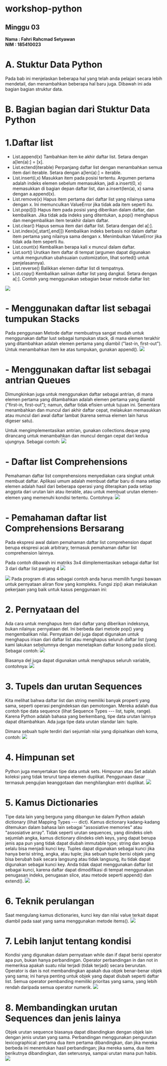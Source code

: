 # workshop-python
<h2>Minggu 03</h2>
<b>Nama : Fahri Rahcmad Setyawan</b></br>
<b>NIM : 185410023</b>

# A.	Stuktur Data Python
Pada bab ini menjelaskan beberapa hal yang telah anda pelajari secara lebih mendetail, 
dan menambahkan beberapa hal baru juga. Dibawah ini ada bagian bagian struktur data.

# B.	Bagian bagian dari Stuktur Data Python
# 1.Daftar list
- List.append(x) 
Tambahkan item ke akhir daftar list. Setara dengan a[len(a):] = [x].
- List.ectend(iterable)
Perpanjang daftar list dengan menambahkan semua item dari iterable. Setara dengan a[len(a):] = iterable.
- List.insert(i,x)
Masukkan item pada posisi tertentu. Argumen pertama adalah indeks elemen sebelum memasukkan, jadi a.insert(0, x) 
memasukkan di bagian depan daftar list, dan a.insert(len(a), x) sama dengan a.append(x).
- List.remove(x)
Hapus item pertama dari daftar list yang nilainya sama dengan x. Ini memunculkan ValueError jika tidak ada item seperti itu.
- List.pop([i])
Hapus item pada posisi yang diberikan dalam daftar, dan kembalikan. Jika tidak ada indeks yang ditentukan, a.pop() 
menghapus dan mengembalikan item terakhir dalam daftar.
- List.clear()
Hapus semua item dari daftar list. Setara dengan del a[:].
- List.index(x[,start[,end]])
Kembalikan indeks berbasis nol dalam daftar item pertama yang nilainya sama dengan x. Menimbulkan ValueError jika tidak ada item seperti itu.
- List.count(x)
Kembalikan berapa kali x muncul dalam daftar.
- List.sort()
Urutkan item daftar di tempat (argumen dapat digunakan untuk mengurutkan ubahsuaian customization, lihat sorted() untuk penjelasannya).
- List.reverse()
Balikkan elemen daftar list di tempatnya.
- List.copy()
Kembalikan salinan daftar list yang dangkal. Setara dengan a[:]. Contoh yang menggunakan sebagian besar metode daftar list:

<img src="https://github.com/Fahri54/workshop-python/blob/main/minggu-03/gambar/1.png"/>

# -	Menggunakan daftar list sebagai tumpukan Stacks
Pada penggunaan Metode daftar membuatnya sangat mudah untuk menggunakan daftar lust sebagai tumpukan stack, di mana elemen terakhir 
yang ditambahkan adalah elemen pertama yang diambil ("last-in, first-out"). Untuk menambahkan item ke atas tumpukan, gunakan append().
<img src="https://github.com/Fahri54/workshop-python/blob/main/minggu-03/gambar/2.png"/>

# -	Menggunakan daftar list sebagai antrian Queues
Dimungkinkan juga untuk menggunakan daftar sebagai antrian, di mana elemen pertama yang ditambahkan adalah elemen pertama yang diambil 
("first-in, first-out"); namun, daftar tidak efisien untuk tujuan ini. Sementara menambahkan dan muncul dari akhir daftar cepat, melakukan 
memasukkan atau muncul dari awal daftar lambat (karena semua elemen lain harus digeser satu).

Untuk mengimplementasikan antrian, gunakan collections.deque yang dirancang untuk menambahkan dan muncul dengan cepat dari kedua ujungnya. Sebagai contoh:
<img src="https://github.com/Fahri54/workshop-python/blob/main/minggu-03/gambar/3.png"/>

# -	Daftar list Comprehensions
Pemahaman daftar list comprehensions menyediakan cara singkat untuk membuat daftar. Aplikasi umum adalah membuat daftar baru di mana setiap elemen 
adalah hasil dari beberapa operasi yang diterapkan pada setiap anggota dari urutan lain atau iterable, atau untuk membuat urutan elemen-elemen yang 
memenuhi kondisi tertentu.
Contohnya:
<img src="https://github.com/Fahri54/workshop-python/blob/main/minggu-03/gambar/4.png"/>

# -	Pemahaman daftar list Comprehensions Bersarang
Pada ekspresi awal dalam pemahaman daftar list comprehension dapat berupa ekspresi acak arbitrary, termasuk pemahaman daftar list comprehension lainnya.

Pada contoh dibawah ini matriks 3x4 diimplementasikan sebagai daftar list 3 dari daftar list panjang 4
<img src="https://github.com/Fahri54/workshop-python/blob/main/minggu-03/gambar/5.png"/>

<img src="https://github.com/Fahri54/workshop-python/blob/main/minggu-03/gambar/6.png"/>
Pada program di atas sebagai contoh anda harus memilih fungsi bawaan untuk pernyataan aliran flow yang kompleks. Fungsi zip() akan melakukan pekerjaan 
yang baik untuk kasus penggunaan ini:

# 2.	Pernyataan del
Ada cara untuk menghapus item dari daftar yang diberikan indeksnya, bukan nilainya: pernyataan del. Ini berbeda dari metode pop() yang mengembalikan 
nilai. Pernyataan del juga dapat digunakan untuk menghapus irisan dari daftar list atau menghapus seluruh daftar list (yang kami lakukan sebelumnya 
dengan menetapkan daftar kosong pada slice). Sebagai contoh:
<img src="https://github.com/Fahri54/workshop-python/blob/main/minggu-03/gambar/7.png"/>

Biasanya del juga dapat digunakan untuk menghapus seluruh variable, contohnya:
<img src="https://github.com/Fahri54/workshop-python/blob/main/minggu-03/gambar/8.png"/>

# 3.	Tupels dan urutan Sequences
Kita melihat bahwa daftar list dan string memiliki banyak properti yang sama, seperti operasi pengindeksan dan pemotongan. Mereka adalah dua contoh 
tipe data sequence (lihat Sequence Types --- list, tuple, range). Karena Python adalah bahasa yang berkembang, tipe data urutan lainnya dapat ditambahkan. 
Ada juga tipe data urutan standar lain: tuple.

Dimana sebuah tuple terdiri dari sejumlah nilai yang dipisahkan oleh koma, contoh:
<img src="https://github.com/Fahri54/workshop-python/blob/main/minggu-03/gambar/9.png"/>

# 4.	Himpunan set
Python juga menyertakan tipe data untuk sets. Himpunan atau Set adalah koleksi yang tidak terurut tanpa elemen duplikat. Penggunaan dasar termasuk 
pengujian keanggotaan dan menghilangkan entri duplikat.
<img src="https://github.com/Fahri54/workshop-python/blob/main/minggu-03/gambar/10.png"/>

# 5.	Kamus Dictionaries
Tipe data lain yang berguna yang dibangun ke dalam Python adalah dictionary (lihat Mapping Types --- dict). Kamus dictionary kadang-kadang ditemukan 
dalam bahasa lain sebagai "assosiative memories" atau "assosiative array". Tidak seperti urutan sequences, yang diindeks oleh sejumlah angka, kamus 
dictionary diindeks oleh keys, yang dapat berupa jenis apa pun yang tidak dapat diubah immutable type; string dan angka selalu bisa menjadi kunci key. 
Tuples dapat digunakan sebagai kunci jika hanya berisi string, angka, atau tuple; jika sebuah tuple berisi objek yang bisa berubah baik secara langsung 
atau tidak langsung, itu tidak dapat digunakan sebagai kunci key. Anda tidak dapat menggunakan daftar list sebagai kunci, karena daftar dapat dimodifikasi 
di tempat menggunakan penugasan indeks, penugasan slice, atau metode seperti append() dan extend().
<img src="https://github.com/Fahri54/workshop-python/blob/main/minggu-03/gambar/11.png"/>

# 6.	Teknik perulangan
Saat mengulang kamus dictionaries, kunci key dan nilai value terkait dapat diambil pada saat yang sama menggunakan metode items().
<img src="https://github.com/Fahri54/workshop-python/blob/main/minggu-03/gambar/12.png"/>

# 7.	Lebih lanjut tentang kondisi
Kondisi yang digunakan dalam pernyataan while dan if dapat berisi operator apa pun, bukan hanya perbandingan. Operator perbandingan in dan not in memeriksa 
apakah suatu nilai terjadi (tidak terjadi) secara berurutan. Operator is dan is not membandingkan apakah dua objek benar-benar objek yang sama; ini hanya 
penting untuk objek yang dapat diubah seperti daftar list. Semua operator pembanding memiliki prioritas yang sama, yang lebih rendah daripada semua operator numerik.
<img src="https://github.com/Fahri54/workshop-python/blob/main/minggu-03/gambar/13.png"/>

# 8.	Membandingkan urutan Sequences dan jenis lainya
Objek urutan sequence biasanya dapat dibandingkan dengan objek lain dengan jenis urutan yang sama. Perbandingan menggunakan pengurutan lexicographical: 
pertama dua item pertama dibandingkan, dan jika mereka berbeda ini menentukan hasil perbandingan; jika mereka sama, dua item berikutnya dibandingkan, dan 
seterusnya, sampai urutan mana pun habis.
<img src="https://github.com/Fahri54/workshop-python/blob/main/minggu-03/gambar/14.png"/>

